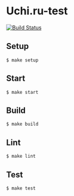 # Uchi.ru-test

[![Build Status](https://travis-ci.org/Konstantin6487/Uchi.ru-test.svg?branch=master)](https://travis-ci.org/Konstantin6487/Uchi.ru-test)

## Setup

```
$ make setup
```

## Start

```
$ make start
```

## Build

```
$ make build
```

## Lint

```
$ make lint
```

## Test

```
$ make test
```
